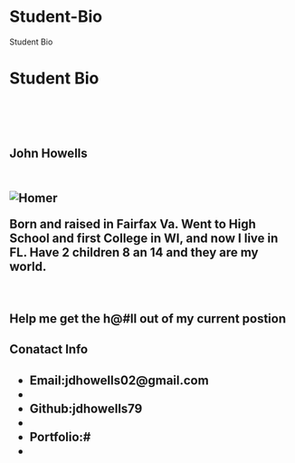 # Student-Bio
Student Bio
<!DOCUTYPE html>
<html lang=en>

<html>

  <meta charset=UTF-8>
  
<html>

<body>

  <!--Header -->
  <h1>Student Bio<h1>
  <br>

  <h2>John Howells<h2>
  <br>

  <img src="https://www.bing.com/images/search?view=detailV2&ccid=E0uWhpYx&id=7744FBE0E3297413B336C187FA985FD60D193B69&thid=OIP.E0uWhpYxureB9tqCqwyyhAHaE8&mediaurl=https%3a%2f%2fthenypost.files.wordpress.com%2f2016%2f09%2ftv_simpsons_homer1-1_index1a.jpg%3fquality%3d90%26strip%3dall%26w%3d1200&exph=800&expw=1200&q=bart+simpson&simid=608025470852336948&selectedIndex=6>" alt="Homer">
  <br>

  <p>Born and raised in Fairfax Va.  Went to High School and first College in WI, and now I live in FL.  Have 2 children 8 an 14 and they are my world.<p>
  <br>

  <p>Help me get the h@#ll out of my current postion<p>

  <h2>Conatact Info<h2>

  <ul>
    <li>Email:jdhowells02@gmail.com<li>
    <li>Github:jdhowells79<li>
    <li>Portfolio:#<li>

</body>






